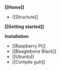 **[[Home]]**
* [[Structure]]

**[[Getting started]]**

**Installation**

* [[Raspberry Pi]]
* [[Beaglebone Black]]
* [[Ubuntu]]
* [[Compile guh]]

